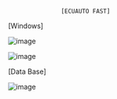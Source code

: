                    [ECUAUTO FAST]
[Windows]


![image](https://github.com/user-attachments/assets/7b154cc3-2778-4bb7-b8da-e3c41f47d7d6)


![image](https://github.com/user-attachments/assets/145a5b5c-42a2-4665-836e-318fdd85eede)

[Data Base]

![image](https://github.com/user-attachments/assets/6a18794c-2b9e-4f17-a119-4cdc89e71549)
